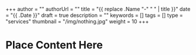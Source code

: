 +++
author = ""
authorUrl = ""
title = "{{ replace .Name "-" " " | title }}"
date = "{{ .Date }}"
draft = true
description = ""
keywords = []
tags = []
type = "services"
thumbnail = "/img/nothing.jpg"
weight = 10
+++

# Place Content Here
